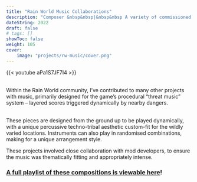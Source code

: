```yaml
---
title: "Rain World Music Collaborations"
description: "Composer &nbsp&nbsp|&nbsp&nbsp A variety of commissioned tracks for various mods for Rain World."
dateString: 2022
draft: false
# tags: []
showToc: false
weight: 105
cover:
    image: "projects/rw-music/cover.png"
--- 
```

{{< youtube aPa1S7JF7I4 >}}

<br>
Within the Rain World community, I’ve contributed to many other projects with music, primarily designed for the game’s procedural “threat music” system – layered scores triggered dynamically by nearby dangers.<br><br>

These pieces are designed from the ground up to be played dynamically, with a unique percussive techno-tribal aesthetic custom-fit for the wildly varied locations. Instruments can also play in randomised combinations, making for a unique arrangement style.

These projects involved close collaboration with mod developers, to ensure the music was thematically fitting and appropriately intense.

### [A full playlist of these compositions is viewable here](https://youtube.com/playlist?list=PLxrBrBQfEvRtBh1PJ2aDcWmY3wJmfP2fP&si=OhyabWGHnPrVd5qk)!